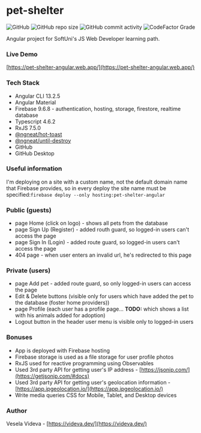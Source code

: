 # pet-shelter
![GitHub](https://img.shields.io/github/license/VeselaVideva/pet-shelter?color=blue&style=for-the-badge) ![GitHub repo size](https://img.shields.io/github/repo-size/VeselaVideva/pet-shelter?style=for-the-badge) ![GitHub commit activity](https://img.shields.io/github/commit-activity/m/VeselaVideva/pet-shelter?label=commits&style=for-the-badge) ![CodeFactor Grade](https://img.shields.io/codefactor/grade/github/VeselaVideva/pet-shelter/master?style=for-the-badge)

Angular project for SoftUni's JS Web Developer learning path.

### Live Demo
[https://pet-shelter-angular.web.app/](https://pet-shelter-angular.web.app/)

### Tech Stack

- Angular CLI 13.2.5
- Angular Material
- Firebase 9.6.8 - authentication, hosting, storage, firestore, realtime database
- Typescript 4.6.2
- RxJS 7.5.0
- [@ngneat/hot-toast](https://www.npmjs.com/package/@ngneat/hot-toast)
- [@ngneat/until-destroy](https://www.npmjs.com/package/@ngneat/until-destroy)
- GitHub
- GitHub Desktop

### Useful information
I'm deploying on a site with a custom name, not the default domain name that Firebase provides, so in every deploy the site name must be specified:`firebase deploy --only hosting:pet-shelter-angular`

### Public (guests)

- page Home (click on logo) - shows all pets from the database
- page Sign Up (Register) - added routh guard, so logged-in users can't access the page
- page Sign In (Login) - added route guard, so logged-in users can't access the page
- 404 page - when user enters an invalid url, he's redirected to this page

### Private (users)

- page Add pet - added route guard, so only logged-in users can access the page
- Edit & Delete buttons (visible only for users which have added the pet to the database (foster home providers))
- page Profile (each user has a profile page... **TODO:** which shows a list with his animals added for adoption)
- Logout button in the header user menu is visible only to logged-in users

### Bonuses

- App is deployed with Firebase hosting
- Firebase storage is used as a file storage for user profile photos
- RxJS used for reactive programming using Observables
- Used 3rd party API for getting user's IP address - [https://jsonip.com/](https://getjsonip.com/#docs)
- Used 3rd party API for getting user's geolocation information - [https://app.ipgeolocation.io/](https://app.ipgeolocation.io/)
- Write media queries CSS for Mobile, Tablet, and Desktop devices

### Author
Vesela Videva - [https://videva.dev/](https://videva.dev/)
